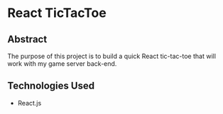 # React TicTacToe

## Abstract
The purpose of this project is to build a quick React tic-tac-toe that will work with my game server back-end.

## Technologies Used
- React.js
